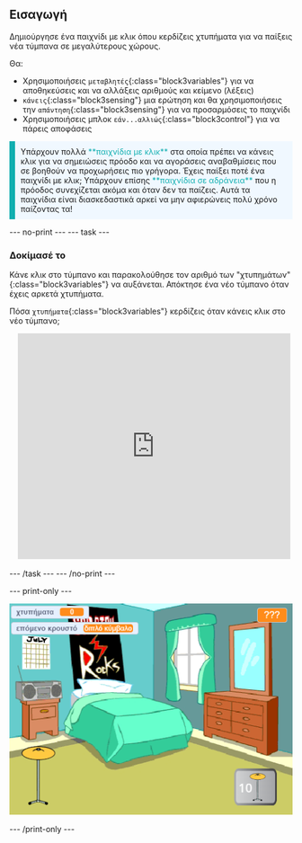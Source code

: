 ## Εισαγωγή

Δημιούργησε ένα παιχνίδι με κλικ όπου κερδίζεις χτυπήματα για να παίξεις νέα τύμπανα σε μεγαλύτερους χώρους.

Θα:
+ Χρησιμοποιήσεις `μεταβλητές`{:class="block3variables"} για να αποθηκεύσεις και να αλλάξεις αριθμούς και κείμενο (λέξεις)
+ `κάνεις`{:class="block3sensing"} μια ερώτηση και θα χρησιμοποιήσεις την `απάντηση`{:class="block3sensing"} για να προσαρμόσεις το παιχνίδι
+ Χρησιμοποιήσεις μπλοκ `εάν...αλλιώς`{:class="block3control"} για να πάρεις αποφάσεις

<p style="border-left: solid; border-width:10px; border-color: #0faeb0; background-color: aliceblue; padding: 10px;">
Υπάρχουν πολλά <span style="color: #0faeb0">**παιχνίδια με κλικ**</span> στα οποία πρέπει να κάνεις κλικ για να σημειώσεις πρόοδο και να αγοράσεις αναβαθμίσεις που σε βοηθούν να προχωρήσεις πιο γρήγορα. Έχεις παίξει ποτέ ένα παιχνίδι με κλικ; Υπάρχουν επίσης <span style="color: #0faeb0">**παιχνίδια σε αδράνεια**</span> που η πρόοδος συνεχίζεται ακόμα και όταν δεν τα παίζεις. Αυτά τα παιχνίδια είναι διασκεδαστικά αρκεί να μην αφιερώνεις πολύ χρόνο παίζοντας τα!</p>

--- no-print ---
--- task ---

### Δοκίμασέ το
<div style="display: flex; flex-wrap: wrap">
<div style="flex-basis: 175px; flex-grow: 1">  
Κάνε κλικ στο τύμπανο και παρακολούθησε τον αριθμό των "χτυπημάτων"{:class="block3variables"} να αυξάνεται. Απόκτησε ένα νέο τύμπανο όταν έχεις αρκετά χτυπήματα. 

Πόσα `χτυπήματα`{:class="block3variables"} κερδίζεις όταν κάνεις κλικ στο νέο τύμπανο;
</div>
<div class="scratch-preview" style="margin-left: 15px;">
  <iframe allowtransparency="true" width="485" height="402" src="https://scratch.mit.edu/projects/embed/716225080/?autostart=false" frameborder="0"></iframe>
</div>
</div>

--- /task ---
--- /no-print ---

--- print-only ---

![Ολοκληρωμένο έργο](images/showcase_static.png)

--- /print-only ---
